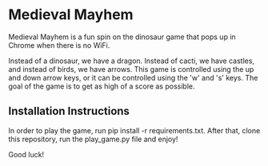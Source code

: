 # Medieval Mayhem

Medieval Mayhem is a fun spin on the dinosaur game that
pops up in Chrome when there is no WiFi.

Instead of a dinosaur, we have a dragon. Instead of cacti,
we have castles, and instead of birds, we have arrows. This game
is controlled using the up and down arrow keys, or it can be
controlled using the 'w' and 's' keys. The goal of the game is
to get as high of a score as possible.

## Installation Instructions
In order to play the game, run pip install -r requirements.txt. After that,
clone this repository, run the play_game.py file and enjoy!

Good luck!